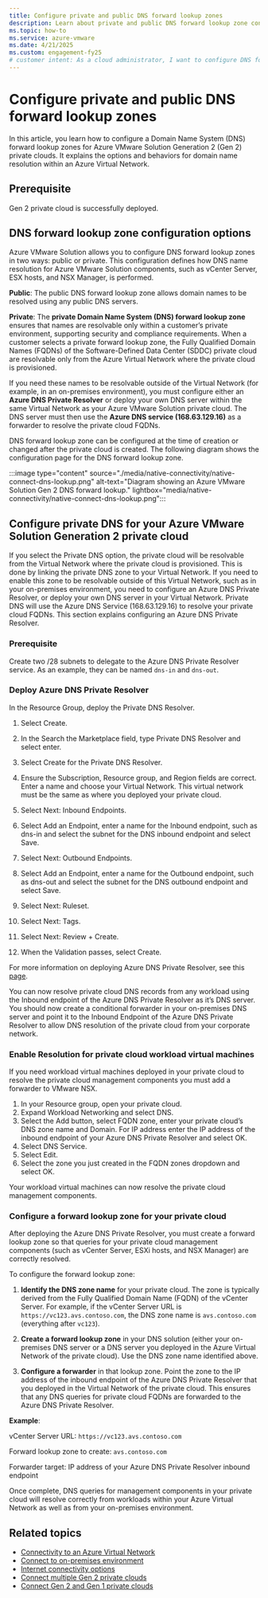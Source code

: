 ```yaml
---
title: Configure private and public DNS forward lookup zones
description: Learn about private and public DNS forward lookup zone configuration.
ms.topic: how-to
ms.service: azure-vmware
ms.date: 4/21/2025
ms.custom: engagement-fy25
# customer intent: As a cloud administrator, I want to configure DNS forward lookup zone for Azure VMware Solution Generation 2 private clouds so that I can manage domain name resolution for private cloud appliances.
---
```


# Configure private and public DNS forward lookup zones

In this article, you learn how to configure a Domain Name System (DNS) forward lookup zones for Azure VMware Solution Generation 2 (Gen 2) private clouds. It explains the options and behaviors for domain name resolution within an Azure Virtual Network. 

## Prerequisite

Gen 2 private cloud is successfully deployed. 

## DNS forward lookup zone configuration options 

Azure VMware Solution allows you to configure DNS forward lookup zones in two ways: public or private. This configuration defines how DNS name resolution for Azure VMware Solution components, such as vCenter Server, ESX hosts, and NSX Manager, is performed. 

**Public**: The public DNS forward lookup zone allows domain names to be resolved using any public DNS servers. 

**Private**: The **private Domain Name System (DNS) forward lookup zone** ensures that names are resolvable only within a customer’s private environment, supporting security and compliance requirements. When a customer selects a private forward lookup zone, the Fully Qualified Domain Names (FQDNs) of the Software-Defined Data Center (SDDC) private cloud are resolvable only from the Azure Virtual Network where the private cloud is provisioned.

If you need these names to be resolvable outside of the Virtual Network (for example, in an on-premises environment), you must configure either an **Azure DNS Private Resolver** or deploy your own DNS server within the same Virtual Network as your Azure VMware Solution private cloud. The DNS server must then use the **Azure DNS service (168.63.129.16)** as a forwarder to resolve the private cloud FQDNs.

DNS forward lookup zone can be configured at the time of creation or changed after the private cloud is created. The following diagram shows the configuration page for the DNS forward lookup zone. 

:::image type="content" source="./media/native-connectivity/native-connect-dns-lookup.png" alt-text="Diagram showing an Azure VMware Solution Gen 2 DNS forward lookup." lightbox="media/native-connectivity/native-connect-dns-lookup.png":::

## Configure private DNS for your Azure VMware Solution Generation 2 private cloud  
 
If you select the Private DNS option, the private cloud will be resolvable from the Virtual Network where the private cloud is provisioned. This is done by linking the private DNS zone to your Virtual Network. If you need to enable this zone to be resolvable outside of this Virtual Network, such as in your on-premises environment, you need to configure an Azure DNS Private Resolver, or deploy your own DNS server in your Virtual Network. Private DNS will use the Azure DNS Service (168.63.129.16) to resolve your private cloud FQDNs. This section explains configuring an Azure DNS Private Resolver. 
 
 ### Prerequisite

 Create two /28 subnets to delegate to the Azure DNS Private Resolver service. As an example, they can be named ```dns-in``` and ```dns-out```.

 ### Deploy Azure DNS Private Resolver
 
 In the Resource Group, deploy the Private DNS Resolver. 
 
1. Select Create. 
 2. In the Search the Marketplace field, type Private DNS Resolver and select enter. 
 3. Select Create for the Private DNS Resolver. 
1. Ensure the Subscription, Resource group, and Region fields are correct. Enter a name and choose your Virtual Network. This virtual network must be the same as where you deployed your private cloud.

1. Select Next: Inbound Endpoints. 

 5. Select Add an Endpoint, enter a name for the Inbound endpoint, such as dns-in and select the subnet for the DNS inbound endpoint and select Save.
 6. Select Next: Outbound Endpoints. 
 7. Select Add an Endpoint, enter a name for the Outbound endpoint, such as dns-out and select the subnet for the DNS outbound endpoint and select Save.
 8. Select Next: Ruleset. 
 9. Select Next: Tags. 
 10. Select Next: Review + Create. 
 11. When the Validation passes, select Create. 
 
For more information on deploying Azure DNS Private Resolver, see this [page](/azure/dns/dns-private-resolver-overview). 

You can now resolve private cloud DNS records from any workload using the Inbound endpoint of the Azure DNS Private Resolver as it’s DNS server. You should now create a conditional forwarder in your on-premises DNS server and point it to the Inbound Endpoint of the Azure DNS Private Resolver to allow DNS resolution of the private cloud from your corporate network. 
 ### Enable Resolution for private cloud workload virtual machines
 
 If you need workload virtual machines deployed in your private cloud to resolve the private cloud management components you must add a forwarder to VMware NSX. 
 
1. In your Resource group, open your private cloud. 
 2. Expand Workload Networking and select DNS. 
 3. Select the Add button, select FQDN zone, enter your private cloud’s DNS zone name and Domain. For IP address enter the IP address of the inbound endpoint of your Azure DNS Private Resolver and select OK. 
 4. Select DNS Service. 
 5. Select Edit. 
 6. Select the zone you just created in the FQDN zones dropdown and select OK.  

 Your workload virtual machines can now resolve the private cloud management components. 

### Configure a forward lookup zone for your private cloud

After deploying the Azure DNS Private Resolver, you must create a forward lookup zone so that queries for your private cloud management components (such as vCenter Server, ESXi hosts, and NSX Manager) are correctly resolved.

To configure the forward lookup zone:

1. **Identify the DNS zone name** for your private cloud. The zone is typically derived from the Fully Qualified Domain Name (FQDN) of the vCenter Server. For example, if the vCenter Server URL is `https://vc123.avs.contoso.com`, the DNS zone name is `avs.contoso.com` (everything after `vc123`).
      
2. **Create a forward lookup zone** in your DNS solution (either your on-premises DNS server or a DNS server you deployed in the Azure Virtual Network of the private cloud). Use the DNS zone name identified above.
         
3. **Configure a forwarder** in that lookup zone. Point the zone to the IP address of the inbound endpoint of the Azure DNS Private Resolver that you deployed in the Virtual Network of the private cloud. This ensures that any DNS queries for private cloud FQDNs are forwarded to the Azure DNS Private Resolver.
   
**Example**:

vCenter Server URL: `https://vc123.avs.contoso.com`

Forward lookup zone to create: `avs.contoso.com`

Forwarder target: IP address of your Azure DNS Private Resolver inbound endpoint

Once complete, DNS queries for management components in your private cloud will resolve correctly from workloads within your Azure Virtual Network as well as from your on-premises environment.

## Related topics
- [Connectivity to an Azure Virtual Network](native-network-connectivity.md)
- [Connect to on-premises environment](native-connect-on-premises.md)
- [Internet connectivity options](native-internet-connectivity-design-considerations.md)
- [Connect multiple Gen 2 private clouds](native-connect-multiple-private-clouds.md)
- [Connect Gen 2 and Gen 1 private clouds](native-connect-private-cloud-previous-edition.md)
